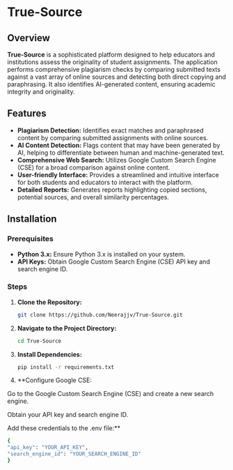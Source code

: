 # True-Source

## Overview

**True-Source** is a sophisticated platform designed to help educators and institutions assess the originality of student assignments. The application performs comprehensive plagiarism checks by comparing submitted texts against a vast array of online sources and detecting both direct copying and paraphrasing. It also identifies AI-generated content, ensuring academic integrity and originality.

## Features

- **Plagiarism Detection:** Identifies exact matches and paraphrased content by comparing submitted assignments with online sources.
- **AI Content Detection:** Flags content that may have been generated by AI, helping to differentiate between human and machine-generated text.
- **Comprehensive Web Search:** Utilizes Google Custom Search Engine (CSE) for a broad comparison against online content.
- **User-friendly Interface:** Provides a streamlined and intuitive interface for both students and educators to interact with the platform.
- **Detailed Reports:** Generates reports highlighting copied sections, potential sources, and overall similarity percentages.

## Installation

### Prerequisites

- **Python 3.x:** Ensure Python 3.x is installed on your system.
- **API Keys:** Obtain Google Custom Search Engine (CSE) API key and search engine ID.

### Steps

1. **Clone the Repository:**

   ```bash
   git clone https://github.com/Neerajjv/True-Source.git
2. **Navigate to the Project Directory:**
   ```bash
   cd True-Source
3. **Install Dependencies:**
   ```bash
   pip install -r requirements.txt
3. **Configure Google CSE:

Go to the Google Custom Search Engine (CSE) and create a new search engine.

Obtain your API key and search engine ID.

Add these credentials to the .env file:**
   ```bash
   {
  "api_key": "YOUR_API_KEY",
  "search_engine_id": "YOUR_SEARCH_ENGINE_ID"
}



